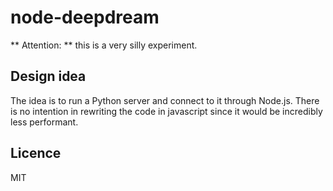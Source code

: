 # node-deepdream

** Attention: ** this is a very silly experiment.

## Design idea

The idea is to run a Python server and connect to it through Node.js. There is no intention in rewriting the code in javascript since it would be incredibly less performant.

## Licence

MIT
